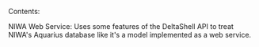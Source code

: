 Contents:

NIWA Web Service: Uses some features of the DeltaShell API to treat NIWA's Aquarius database like it's a model implemented as a web service.

